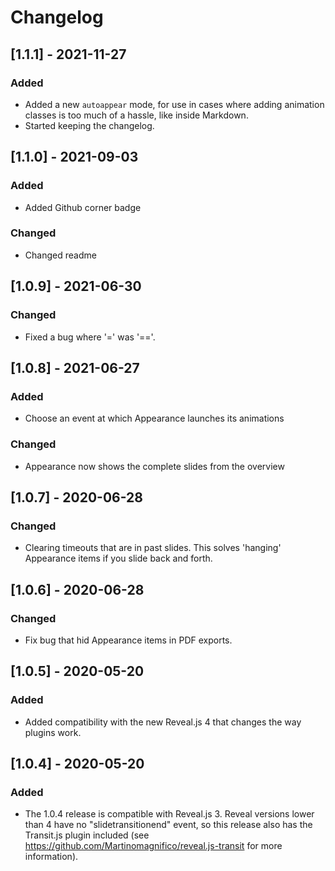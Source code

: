 # Changelog


## [1.1.1] - 2021-11-27
### Added
- Added a new `autoappear` mode, for use in cases where adding animation classes is too much of a hassle, like inside Markdown.
- Started keeping the changelog.



## [1.1.0] - 2021-09-03
### Added
- Added Github corner badge

### Changed
- Changed readme



## [1.0.9] - 2021-06-30
### Changed
- Fixed a bug where '=' was '=='.



## [1.0.8] - 2021-06-27
### Added
- Choose an event at which Appearance launches its animations

### Changed
- Appearance now shows the complete slides from the overview



## [1.0.7] - 2020-06-28
### Changed
- Clearing timeouts that are in past slides. This solves 'hanging' Appearance items if you slide back and forth.



## [1.0.6] - 2020-06-28
### Changed
- Fix bug that hid Appearance items in PDF exports.



## [1.0.5] - 2020-05-20
### Added
- Added compatibility with the new Reveal.js 4 that changes the way plugins work.



## [1.0.4] - 2020-05-20
### Added
- The 1.0.4 release is compatible with Reveal.js 3. Reveal versions lower than 4 have no "slidetransitionend" event, so this release also has the Transit.js plugin included (see https://github.com/Martinomagnifico/reveal.js-transit for more information).
